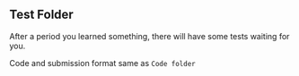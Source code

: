 ## Test Folder
After a period you learned something, there will have some tests waiting for you.

Code and submission format same as `Code folder`